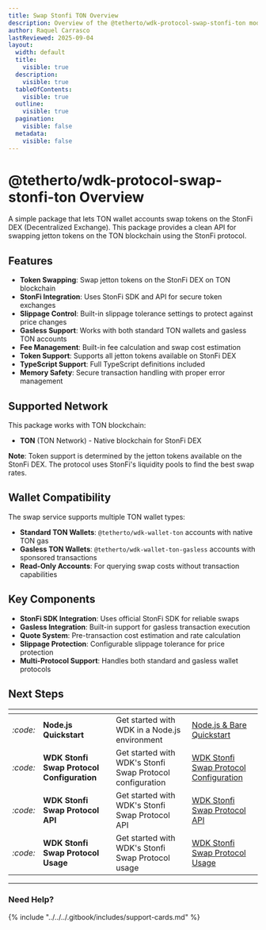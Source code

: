 ```yaml
---
title: Swap Stonfi TON Overview
description: Overview of the @tetherto/wdk-protocol-swap-stonfi-ton module
author: Raquel Carrasco
lastReviewed: 2025-09-04
layout:
  width: default
  title:
    visible: true
  description:
    visible: true
  tableOfContents:
    visible: true
  outline:
    visible: true
  pagination:
    visible: false
  metadata:
    visible: false
---
```


# @tetherto/wdk-protocol-swap-stonfi-ton Overview

A simple package that lets TON wallet accounts swap tokens on the StonFi DEX (Decentralized Exchange). This package provides a clean API for swapping jetton tokens on the TON blockchain using the StonFi protocol.

## Features

- **Token Swapping**: Swap jetton tokens on the StonFi DEX on TON blockchain
- **StonFi Integration**: Uses StonFi SDK and API for secure token exchanges
- **Slippage Control**: Built-in slippage tolerance settings to protect against price changes
- **Gasless Support**: Works with both standard TON wallets and gasless TON accounts
- **Fee Management**: Built-in fee calculation and swap cost estimation
- **Token Support**: Supports all jetton tokens available on StonFi DEX
- **TypeScript Support**: Full TypeScript definitions included
- **Memory Safety**: Secure transaction handling with proper error management

## Supported Network

This package works with TON blockchain:

- **TON** (TON Network) - Native blockchain for StonFi DEX

**Note**: Token support is determined by the jetton tokens available on the StonFi DEX. The protocol uses StonFi's liquidity pools to find the best swap rates.

## Wallet Compatibility

The swap service supports multiple TON wallet types:

- **Standard TON Wallets**: `@tetherto/wdk-wallet-ton` accounts with native TON gas
- **Gasless TON Wallets**: `@tetherto/wdk-wallet-ton-gasless` accounts with sponsored transactions
- **Read-Only Accounts**: For querying swap costs without transaction capabilities

## Key Components

- **StonFi SDK Integration**: Uses official StonFi SDK for reliable swaps
- **Gasless Integration**: Built-in support for gasless transaction execution
- **Quote System**: Pre-transaction cost estimation and rate calculation
- **Slippage Protection**: Configurable slippage tolerance for price protection
- **Multi-Protocol Support**: Handles both standard and gasless wallet protocols


## Next Steps

<table data-card-size="large" data-view="cards">
	<thead>
		<tr>
			<th></th>
			<th></th>
			<th></th>
			<th data-hidden data-card-target data-type="content-ref"></th>
		</tr>
	</thead>
	<tbody>
		<tr>
			<td>
				<i class="fa-code">:code:</i>
			</td>
			<td>
				<strong>Node.js Quickstart</strong>
			</td>
			<td>Get started with WDK in a Node.js environment</td>
			<td>
				<a href="../../../start-building/nodejs-bare-quickstart.md">Node.js & Bare Quickstart</a>
			</td>
		</tr>
        <tr>
			<td>
				<i class="fa-code">:code:</i>
			</td>
			<td>
				<strong>WDK Stonfi Swap Protocol Configuration</strong>
			</td>
			<td>Get started with WDK's Stonfi Swap Protocol configuration</td>
			<td>
				<a href="./configuration.md">WDK Stonfi Swap Protocol Configuration</a>
			</td>
		</tr>
        <tr>
			<td>
				<i class="fa-code">:code:</i>
			</td>
			<td>
				<strong>WDK Stonfi Swap Protocol API</strong>
			</td>
			<td>Get started with WDK's Stonfi Swap Protocol API</td>
			<td>
				<a href="./api-reference.md">WDK Stonfi Swap Protocol API</a>
			</td>
		</tr>
        <tr>
			<td>
				<i class="fa-code">:code:</i>
			</td>
			<td>
				<strong>WDK Stonfi Swap Protocol Usage</strong>
			</td>
			<td>Get started with WDK's Stonfi Swap Protocol usage</td>
			<td>
				<a href="./usage.md">WDK Stonfi Swap Protocol  Usage</a>
			</td>
		</tr>
	</tbody>
</table>

***

### Need Help?

{% include "../../../.gitbook/includes/support-cards.md" %}

